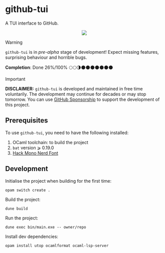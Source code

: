 # github-tui

A TUI interface to GitHub.

<p align="center">
  <img src="./images/demo.gif" />
</p>

> [!WARNING]
> `github-tui` is in _pre-alpha_ stage of development!
> Expect missing features, surprising behaviour and horrible bugs.
>
> **Completion**: Done 26%/100% 🌕🌕🌗🌑🌑🌑🌑🌑🌑🌑

> [!IMPORTANT]
> **DISCLAIMER:** `github-tui` is developed and maintained in free time
> voluntarily.  The development may continue for decades or may stop tomorrow. You
> can use
> [GitHub Sponsorship](https://github.com/sponsors/chshersh) to support
> the development of this project.

## Prerequisites

To use `github-tui`, you need to have the following installed:

1. OCaml toolchain: to build the project
1. `bat` version ⩾ 0.19.0
1. [Hack Mono Nerd Font](https://www.nerdfonts.com/)

## Development

Initialise the project when building for the first time:

```
opam switch create .
```

Build the project:

```
dune build
```

Run the project:

```
dune exec bin/main.exe -- owner/repo
```

Install dev dependencies:

```
opam install utop ocamlformat ocaml-lsp-server
```
